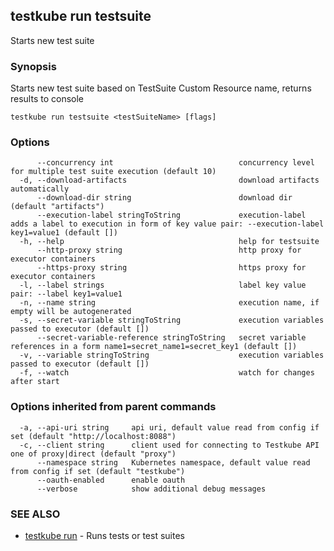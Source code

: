 ## testkube run testsuite

Starts new test suite

### Synopsis

Starts new test suite based on TestSuite Custom Resource name, returns results to console

```
testkube run testsuite <testSuiteName> [flags]
```

### Options

```
      --concurrency int                            concurrency level for multiple test suite execution (default 10)
  -d, --download-artifacts                         download artifacts automatically
      --download-dir string                        download dir (default "artifacts")
      --execution-label stringToString             execution-label adds a label to execution in form of key value pair: --execution-label key1=value1 (default [])
  -h, --help                                       help for testsuite
      --http-proxy string                          http proxy for executor containers
      --https-proxy string                         https proxy for executor containers
  -l, --label strings                              label key value pair: --label key1=value1
  -n, --name string                                execution name, if empty will be autogenerated
  -s, --secret-variable stringToString             execution variables passed to executor (default [])
      --secret-variable-reference stringToString   secret variable references in a form name1=secret_name1=secret_key1 (default [])
  -v, --variable stringToString                    execution variables passed to executor (default [])
  -f, --watch                                      watch for changes after start
```

### Options inherited from parent commands

```
  -a, --api-uri string     api uri, default value read from config if set (default "http://localhost:8088")
  -c, --client string      client used for connecting to Testkube API one of proxy|direct (default "proxy")
      --namespace string   Kubernetes namespace, default value read from config if set (default "testkube")
      --oauth-enabled      enable oauth
      --verbose            show additional debug messages
```

### SEE ALSO

* [testkube run](testkube_run.md)	 - Runs tests or test suites


